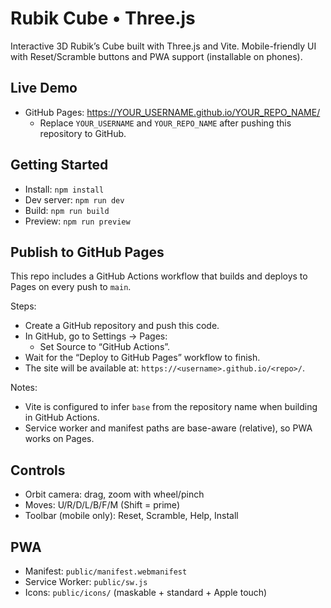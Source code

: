 # Rubik Cube • Three.js

Interactive 3D Rubik’s Cube built with Three.js and Vite. Mobile-friendly UI with Reset/Scramble buttons and PWA support (installable on phones).

## Live Demo

- GitHub Pages: https://YOUR_USERNAME.github.io/YOUR_REPO_NAME/
  - Replace `YOUR_USERNAME` and `YOUR_REPO_NAME` after pushing this repository to GitHub.

## Getting Started

- Install: `npm install`
- Dev server: `npm run dev`
- Build: `npm run build`
- Preview: `npm run preview`

## Publish to GitHub Pages

This repo includes a GitHub Actions workflow that builds and deploys to Pages on every push to `main`.

Steps:
- Create a GitHub repository and push this code.
- In GitHub, go to Settings → Pages:
  - Set Source to “GitHub Actions”.
- Wait for the “Deploy to GitHub Pages” workflow to finish.
- The site will be available at: `https://<username>.github.io/<repo>/`.

Notes:
- Vite is configured to infer `base` from the repository name when building in GitHub Actions.
- Service worker and manifest paths are base-aware (relative), so PWA works on Pages.

## Controls

- Orbit camera: drag, zoom with wheel/pinch
- Moves: U/R/D/L/B/F/M (Shift = prime)
- Toolbar (mobile only): Reset, Scramble, Help, Install

## PWA

- Manifest: `public/manifest.webmanifest`
- Service Worker: `public/sw.js`
- Icons: `public/icons/` (maskable + standard + Apple touch)


